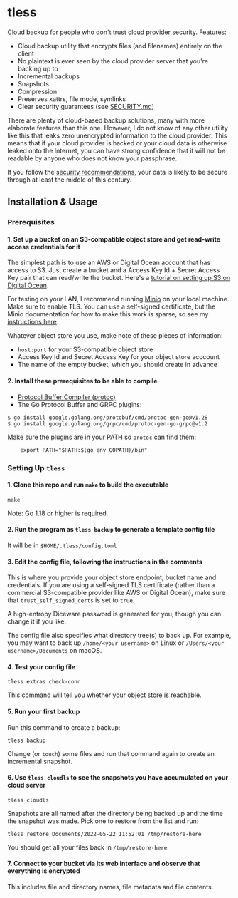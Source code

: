 # tless

Cloud backup for people who don't trust cloud provider security.  Features:

 - Cloud backup utility that encrypts files (and filenames) entirely on the client
 - No plaintext is ever seen by the cloud provider server that you're backing up to
 - Incremental backups
 - Snapshots
 - Compression
 - Preserves xattrs, file mode, symlinks
 - Clear security guarantees (see [SECURITY.md](docs/SECURITY.md))

There are plenty of cloud-based backup solutions, many with more elaborate features than this one.  However, I do not know of any other utility like this that leaks zero unencrypted information to the cloud provider.  This means that if your cloud provider is hacked or your cloud data is otherwise leaked onto the Internet, you can have strong confidence that it will not be readable by anyone who does not know your passphrase.  

If you follow the [security recommendations](docs/SECURITY.md), your data is likely to be secure through at least the middle of this century.

## Installation & Usage

### Prerequisites

#### 1.  Set up a bucket on an S3-compatible object store and get read-write access credentials for it

The simplest path is to use an AWS or Digital Ocean account that has access to S3.  Just create a bucket and a Access Key Id + Secret Access Key pair that can read/write the bucket.  Here's a [tutorial on setting up S3 on Digital Ocean](docs/DO-S3-TUTORIAL.md).

For testing on your LAN, I recommend running [Minio](https://docs.min.io/docs/minio-quickstart-guide.html) on your local machine.  Make sure to enable TLS.  You can use a self-signed certificate, but the Minio documentation for how to make this work is sparse, so see my [instructions here](docs/MINIO-TLS.md).

Whatever object store you use, make note of these pieces of information:

 - `host:port` for your S3-compatible object store
 - Access Key Id and Secret Access Key for your object store acccount
 - The name of the empty bucket, which you should create in advance
 
#### 2.  Install these prerequisites to be able to compile

 - [Protocol Buffer Compiler (protoc)](https://grpc.io/docs/protoc-installation/)
 - The Go Protocol Buffer and GRPC plugins:

```
$ go install google.golang.org/protobuf/cmd/protoc-gen-go@v1.28
$ go install google.golang.org/grpc/cmd/protoc-gen-go-grpc@v1.2
```

Make sure the plugins are in your PATH so `protoc` can find them:

```
    export PATH="$PATH:$(go env GOPATH)/bin"
```

### Setting Up `tless`

#### 1.  Clone this repo and run `make` to build the executable

```
make
```

Note: Go 1.18 or higher is required.

#### 2.  Run the program as `tless backup` to generate a template config file

It will be in `$HOME/.tless/config.toml`

#### 3.  Edit the config file, following the instructions in the comments

This is where you provide your object store endpoint, bucket name and credentials.  If you are using a self-signed TLS certificate (rather than a commercial S3-compatible provider like AWS or Digital Ocean), make sure that `trust_self_signed_certs` is set to `true`.

A high-entropy Diceware password is generated for you, though you can change it if you like.  

The config file also specifies what directory tree(s) to back up.  For example, you may want to back up `/home/<your username>` on Linux or `/Users/<your username>/Documents` on macOS.

####  4.  Test your config file 

```
tless extras check-conn
``` 

This command will tell you whether your object store is reachable.

####  5.  Run your first backup

Run this command to create a backup:

```
tless backup
```

Change (or `touch`) some files and run that command again to create an incremental snapshot.

#### 6.  Use `tless cloudls` to see the snapshots you have accumulated on your cloud server

```
tless cloudls
```

Snapshots are all named after the directory being backed up and the time the snapshot was made.  Pick one to restore from the list and run:

```
tless restore Documents/2022-05-22_11:52:01 /tmp/restore-here
```

You should get all your files back in `/tmp/restore-here`.

#### 7.  Connect to your bucket via its web interface and observe that everything is encrypted

This includes file and directory names, file metadata and file contents.
